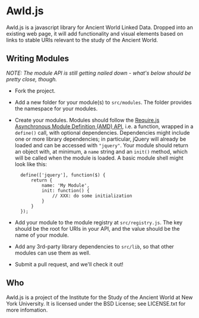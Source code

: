 Awld.js
=======

Awld.js is a javascript library for Ancient World Linked Data. Dropped into an existing web page, it will add functionality and visual elements based on links to stable URIs relevant to the study of the Ancient World.

Writing Modules
---------------

_NOTE: The module API is still getting nailed down - what's below should be pretty close, though._

* Fork the project.

* Add a new folder for your module(s) to `src/modules`. The folder provides the namespace for your modules.

* Create your modules. Modules should follow the [Require.js Asynchronous Module Definition (AMD) API](http://requirejs.org/docs/api.html), i.e. a function, wrapped in a `define()` call, with optional dependencies. Dependencies might include one or more library dependencies; in particular, jQuery will already be loaded and can be accessed with `"jquery"`. Your module should return an object with, at minimum, a `name` string and an `init()` method, which will be called when the module is loaded. A basic module shell might look like this:

        define(['jquery'], function($) {
            return {
                name: 'My Module',
                init: function() {
                    // XXX: do some initialization
                }
            }
        });

* Add your module to the module registry at `src/registry.js`. The key should be the root for URIs in your API, and the value should be the name of your module.

* Add any 3rd-party library dependencies to `src/lib`, so that other modules can use them as well.

* Submit a pull request, and we'll check it out!

Who
---

Awld.js is a project of the Institute for the Study of the Ancient World at New York University. It is licensed under the BSD License; see LICENSE.txt for more infomation.